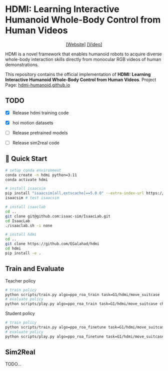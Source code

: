 # HDMI: Learning Interactive Humanoid Whole-Body Control from Human Videos

<div align="center">

[[Website]](https://hdmi-humanoid.github.io/)
[[Video]](https://www.youtube.com/watch?v=tu7LSNYWDTs&ab_channel=LeCARLabatCMU)
<!-- [[Arxiv]](https://arxiv.org/pdf/2502.01143) -->
</div>

HDMI is a novel framework that enables humanoid robots to acquire diverse whole-body interaction skills directly from monocular RGB videos of human demonstrations.

This repository contains the official implementation of **HDMI: Learning Interactive Humanoid Whole-Body Control from Human Videos**.
Project Page: [hdmi-humanoid.github.io](hdmi-humanoid.github.io)


## TODO
- [x] Release hdmi training code 
- [x] hoi motion datasets
- [ ] Release pretrained models
- [ ] Release sim2real code


## 🚀 Quick Start

```bash
# setup conda environment
conda create -n hdmi python=3.11
conda activate hdmi

# install isaacsim
pip install "isaacsim[all,extscache]==5.0.0" --extra-index-url https://pypi.nvidia.com
isaacsim # test isaacsim

# install isaaclab
cd ..
git clone git@github.com:isaac-sim/IsaacLab.git
cd IsaacLab
./isaaclab.sh -i none

# install hdmi
cd ..
git clone https://github.com/EGalahad/hdmi
cd hdmi
pip install -e .

```

## Train and Evaluate

Teacher policy 
```bash
# train policy
python scripts/train.py algo=ppo_roa_train task=G1/hdmi/move_suitcase
# evaluate policy
python scripts/play.py algo=ppo_roa_train task=G1/hdmi/move_suitcase checkpoint_path=run:<wandb-run-path>
```

Student policy
```bash
# train policy
python scripts/train.py algo=ppo_roa_finetune task=G1/hdmi/move_suitcase checkpoint_path=run:<teacher_wandb-run-path>
# evaluate policy
python scripts/play.py algo=ppo_roa_finetune task=G1/hdmi/move_suitcase checkpoint_path=run:<student_wandb-run-path>
```
## Sim2Real

TODO...